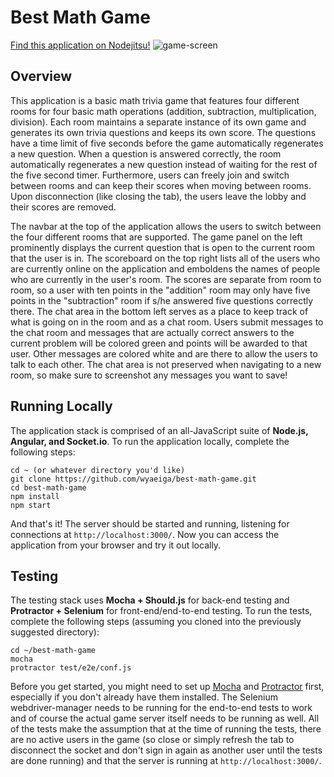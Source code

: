 Best Math Game
==============
[Find this application on Nodejitsu!](http://wyamath.jit.su)
![game-screen](http://puu.sh/bTKU7/d96146cb12.png)

## Overview
This application is a basic math trivia game that features four different rooms for four basic math operations (addition, subtraction, multiplication, division). Each room maintains a separate instance of its own game and generates its own trivia questions and keeps its own score. The questions have a time limit of five seconds before the game automatically regenerates a new question. When a question is answered correctly, the room automatically regenerates a new question instead of waiting for the rest of the five second timer. Furthermore, users can freely join and switch between rooms and can keep their scores when moving between rooms. Upon disconnection (like closing the tab), the users leave the lobby and their scores are removed.

The navbar at the top of the application allows the users to switch between the four different rooms that are supported. The game panel on the left prominently displays the current question that is open to the current room that the user is in. The scoreboard on the top right lists all of the users who are currently online on the application and emboldens the names of people who are currently in the user's room. The scores are separate from room to room, so a user with ten points in the "addition" room may only have five points in the "subtraction" room if s/he answered five questions correctly there. The chat area in the bottom left serves as a place to keep track of what is going on in the room and as a chat room. Users submit messages to the chat room and messages that are actually correct answers to the current problem will be colored green and points will be awarded to that user. Other messages are colored white and are there to allow the users to talk to each other. The chat area is not preserved when navigating to a new room, so make sure to screenshot any messages you want to save!

## Running Locally
The application stack is comprised of an all-JavaScript suite of **Node.js, Angular, and Socket.io**. To run the application locally, complete the following steps:

```
cd ~ (or whatever directory you'd like)
git clone https://github.com/wyaeiga/best-math-game.git
cd best-math-game
npm install
npm start
```

And that's it! The server should be started and running, listening for connections at `http://localhost:3000/`. Now you can access the application from your browser and try it out locally.

## Testing
The testing stack uses **Mocha + Should.js** for back-end testing and **Protractor + Selenium** for front-end/end-to-end testing. To run the tests, complete the following steps (assuming you cloned into the previously suggested directory):

```
cd ~/best-math-game
mocha
protractor test/e2e/conf.js
```

Before you get started, you might need to set up [Mocha](http://visionmedia.github.io/mocha/#installation) and [Protractor](https://github.com/angular/protractor/blob/master/docs/tutorial.md#setup) first, especially if you don't already have them installed. The Selenium webdriver-manager needs to be running for the end-to-end tests to work and of course the actual game server itself needs to be running as well. All of the tests make the assumption that at the time of running the tests, there are no active users in the game (so close or simply refresh the tab to disconnect the socket and don't sign in again as another user until the tests are done running) and that the server is running at `http://localhost:3000/`.
